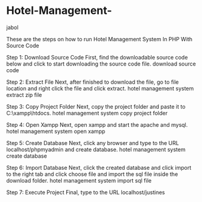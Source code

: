 # Hotel-Management-
jabol

These are the steps on how to run Hotel Management System In PHP With Source Code

Step 1: Download Source Code
First, find the downloadable source code below and click to start downloading the source code file.
download source code

Step 2: Extract File
Next, after finished to download the file, go to file location and right click the file and click extract.
hotel management system extract zip file

Step 3: Copy Project Folder
Next, copy the project folder and paste it to C:\xampp\htdocs.
hotel management system copy project folder

Step 4: Open Xampp
Next, open xampp and start the apache and mysql.
hotel management system open xampp

Step 5: Create Database
Next, click any browser and type to the URL localhost/phpmyadmin and create database.
hotel management system create database

Step 6: Import Database
Next, click the created database and click import to the right tab and click choose file and import the sql file inside the download folder.
hotel management system import sql file

Step 7: Execute Project
Final, type to the URL localhost/justines
